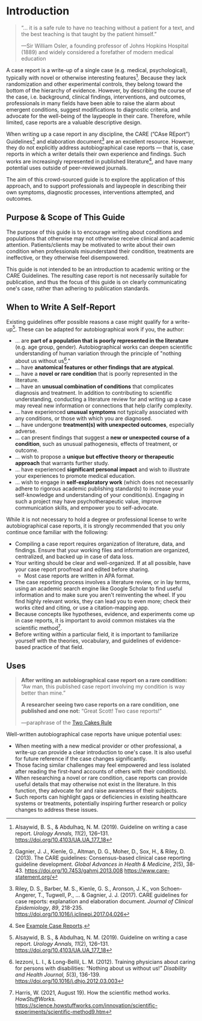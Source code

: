 # Introduction

> “… it is a safe rule to have no teaching without a patient for a text, and the best teaching is that taught by the patient himself.”
>
> —Sir William Osler, a founding professor of Johns Hopkins Hospital (1889) and widely considered a forefather of modern medical education

A case report is a write-up of a single case (e.g. medical, psychological), typically with novel or otherwise interesting features[^guideline]. Because they lack randomization and other experimental controls, they belong toward the bottom of the hierarchy of evidence. However, by describing the course of the case, i.e. background, clinical findings, interventions, and outcomes, professionals in many fields have been able to raise the alarm about emergent conditions, suggest modifications to diagnostic criteria, and advocate for the well-being of the laypeople in their care. Therefore, while limited, case reports are a valuable descriptive design.

[^guideline]: Alsaywid, B. S., & Abdulhaq, N. M. (2019). Guideline on writing a case report. _Urology Annals, 11_(2), 126–131. https://doi.org/10.4103/UA.UA_177_18

When writing up a case report in any discipline, the CARE (”CAse REport”) Guidelines[^care] and elaboration document[^care-elaboration] are an excellent resource. However, they do not explicitly address autobiographical case reports — that is, case reports in which a writer details their own experience and findings. Such works are increasingly represented in published literature[^examples], and have many potential uses outside of peer-reviewed journals.

[^care]: Gagnier, J. J., Kienle, G., Altman, D. G., Moher, D., Sox, H., & Riley, D. (2013). The CARE guidelines: Consensus-based clinical case reporting guideline development. _Global Advances in Health & Medicine_, _2_(5), 38-43. https://doi.org/10.7453/gahmj.2013.008 https://www.care-statement.org/
[^care-elaboration]: Riley, D. S., Barber, M. S., Kienle, G. S., Aronson, J. K., von Schoen-Angerer, T., Tugwell, P., ... & Gagnier, J. J. (2017). CARE guidelines for case reports: explanation and elaboration document. _Journal of Clinical Epidemiology_, _89_, 218-235. https://doi.org/10.1016/j.jclinepi.2017.04.026
[^examples]: See [Example Case Reports](examples.md).

The aim of this crowd-sourced guide is to explore the application of this approach, and to support professionals and laypeople in describing their own symptoms, diagnostic processes, interventions attempted, and outcomes.

## Purpose & Scope of This Guide

The purpose of this guide is to encourage writing about conditions and populations that otherwise may not otherwise receive clinical and academic attention. Patients/clients may be motivated to write about their own condition when professionals misunderstand their condition, treatments are ineffective, or they otherwise feel disempowered.

This guide is not intended to be an introduction to academic writing or the CARE Guidelines. The resulting case report is not necessarily suitable for publication, and thus the focus of this guide is on clearly communicating one's case, rather than adhering to publication standards.

## When to Write A Self-Report

Existing guidelines offer possible reasons a case might qualify for a write-up[^guideline]. These can be adapted for autobiographical work if you, the author:

-   ... are **part of a population that is poorly represented in the literature** (e.g. age group, gender). Autobiographical works can deepen scientific understanding of human variation through the principle of "nothing about us without us[^nothing]."
-   ... have **anatomical features or other findings that are atypical**.
-   ... have a **novel or rare condition** that is poorly represented in the literature.
-   ... have an **unusual combination of conditions** that complicates diagnosis and treatment. In addition to contributing to scientific understanding, conducting a literature review for and writing up a case may reveal new information or connections that help clarify complexity.
-   ... have experienced **unusual symptoms** not typically associated with any conditions, or those with which you are diagnosed.
-   ... have undergone **treatment(s) with unexpected outcomes**, especially adverse.
-   ... can present findings that suggest a **new or unexpected course of a condition**, such as unusual pathogenesis, effects of treatment, or outcome.
-   ... wish to propose a **unique but effective theory or therapeutic approach** that warrants further study.
-   ... have experienced **significant personal impact** and wish to illustrate your experiences to promote medical education.
-   ... wish to engage in **self-exploratory work** (which does not necessarily adhere to rigorous academic publishing standards) to increase your self-knowledge and understanding of your condition(s). Engaging in such a project may have psychotherapeutic value, improve communication skills, and empower you to self-advocate.

[^nothing]: Iezzoni, L. I., & Long-Bellil, L. M. (2012). Training physicians about caring for persons with disabilities: “Nothing about us without us!” _Disability and Health Journal, 5_(3), 136-139. https://doi.org/10.1016/j.dhjo.2012.03.003

While it is not necessary to hold a degree or professional license to write autobiographical case reports, it is strongly recommended that you only continue once familiar with the following:

-   Compiling a case report requires organization of literature, data, and findings. Ensure that your working files and information are organized, centralized, and backed up in case of data loss.
-   Your writing should be clear and well-organized. If at all possible, have your case report proofread and edited before sharing.
    -   Most case reports are written in APA format.
-   The case reporting process involves a literature review, or in lay terms, using an academic search engine like Google Scholar to find useful information and to make sure you aren't reinventing the wheel. If you find highly relevant works, they can lead you to even more; check their works cited and citing, or use a citation-mapping app.
-   Because concepts like hypotheses, evidence, and experiments come up in case reports, it is important to avoid common mistakes via the scientific method[^scientific].
-   Before writing within a particular field, it is important to familiarize yourself with the theories, vocabulary, and guidelines of evidence-based practice of that field.

[^scientific]: Harris, W. (2021, August 19). How the scientific method works. _HowStuffWorks._ https://science.howstuffworks.com/innovation/scientific-experiments/scientific-method9.htm

## Uses

> **After writing an autobiographical case report on a rare condition:** “Aw man, this published case report involving my condition is way better than mine.”
>
> **A researcher seeing two case reports on a rare condition, one published and one not:** “Great Scott! Two case reports!”
>
> —paraphrase of the [Two Cakes Rule](https://fanlore.org/wiki/Two_Cakes_Rule)

Well-written autobiographical case reports have unique potential uses:

-   When meeting with a new medical provider or other professional, a write-up can provide a clear introduction to one's case. It is also useful for future reference if the case changes significantly.
-   Those facing similar challenges may feel empowered and less isolated after reading the first-hand accounts of others with their condition(s).
-   When researching a novel or rare condition, case reports can provide useful details that may otherwise not exist in the literature. In this function, they advocate for and raise awareness of their subjects.
-   Such reports can highlight gaps or deficiencies in existing healthcare systems or treatments, potentially inspiring further research or policy changes to address these issues.
